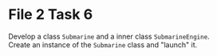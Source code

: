 # File 2 Task 6
Develop a class ```Submarine``` and a inner class ```SubmarineEngine```.  
Create an instance of the ```Submarine``` class and "launch" it.
